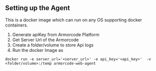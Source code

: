 ## Setting up the Agent
This is a docker image which can run on any OS supporting docker containers.

1. Generate apiKey from Armorcode Platform
3. Get Server Url of the Armorcode
4. Create a folder/volume to store Api logs 
5. Run the docker Image as 
```commandline
docker run -e server_url='<server_url>' -e api_key='<api_key>'  -v <folder/volume>:/temp armorcode-web-agent
```